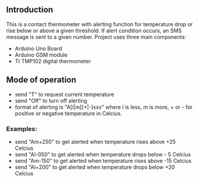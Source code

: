 ## Introduction
This is a contact thermometer with alerting function for temperature drop or rise below or above a given threshold. If alert condition occurs, an SMS message is sent to a given number.
Project uses three main components: 
* Arduino Uno Board 
* Arduino GSM module
* TI TMP102 digital thermometer 

## Mode of operation
* send "T" to request current temperature
* send "Off" to turn off alerting
* format of alerting is "A[l|m][+|-]xxx" where l is less, m is more, + or - for positive or negative temperature in Celcius.

### Examples:
* send "Am+250" to get alerted when temperature rises above +25 Celcius 
* send "Al-050" to get alerted when temperature drops below - 5 Celcius
* send "Am-150" to get alerted when temperature rises above -15 Celcius
* send "Al+200" to get alerted when temperature drops below +20 Celcius
